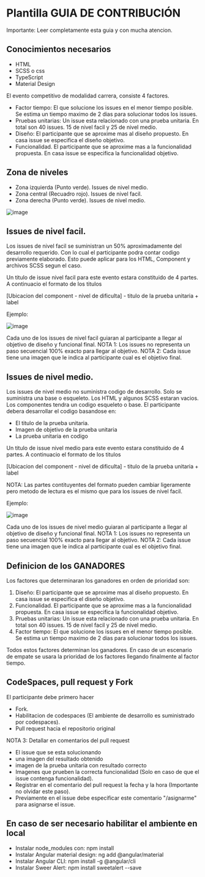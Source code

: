 # Plantilla GUIA DE CONTRIBUCIÓN

Importante: Leer completamente esta guia y con mucha atencion.

## Conocimientos necesarios

- HTML
- SCSS o css
- TypeScript
- Material Design

El evento competitivo de modalidad carrera, consiste 4 factores.

- Factor tiempo: El que solucione los issues en el menor tiempo posible. Se estima un tiempo maximo de 2 dias para solucionar todos los issues.
- Pruebas unitarias: Un issue esta relacionado con una prueba unitaria. En total son 40 issues. 15 de nivel facil y 25 de nivel medio.
- Diseño: El participante que se aproxime mas al diseño propuesto. En casa issue se especifica el diseño objetivo.
- Funcionalidad. El participante que se aproxime mas a la funcionalidad propuesta. En casa issue se especifica la funcionalidad objetivo.

## Zona de niveles

- Zona izquierda (Punto verde). Issues de nivel medio.
- Zona central (Recuadro rojo). Issues de nivel facil.
- Zona derecha (Punto verde). Issues de nivel medio.

![image](https://github.com/davideduma/open-house-front/assets/86481341/aac618c3-fb90-4db3-8866-33d2d16ff33c)


## Issues de nivel facil.

Los issues de nivel facil se suministran un 50% aproximadamente del desarrollo requerido. Con lo cual el participante podra contar codigo previamente elaborado. 
Esto puede aplicar para los HTML, Component y archivos SCSS segun el caso.

Un titulo de issue nivel facil para este evento estara constituido de 4 partes. A continuacio el formato de los titulos

[Ubicacion del component - nivel de dificulta] - titulo de la prueba unitaria + label

Ejemplo:

![image](https://github.com/davideduma/open-house-front/assets/86481341/7f15ddb2-b1ba-46e1-9ae6-421654e64a9f)

Cada uno de los issues de nivel facil guiaran al participante a llegar al objetivo de diseño y funcional final.
NOTA 1: Los issues no representa un paso secuencial 100% exacto para llegar al objetivo.
NOTA 2: Cada issue tiene una imagen que le indica al participante cual es el objetivo final. 


## Issues de nivel medio.

Los issues de nivel medio no suministra codigo de desarrollo. Solo se suministra una base o esqueleto. Los HTML y algunos SCSS estaran vacios. Los componentes tendra un codigo esqueleto o base. El participante debera desarrollar el codigo basandose en:

- El titulo de la prueba unitaria.
- Imagen de objetivo de la prueba unitaria
- La prueba unitaria en codigo
  
Un titulo de issue nivel medio para este evento estara constituido de 4 partes. A continuacio el formato de los titulos

[Ubicacion del component - nivel de dificulta] - titulo de la prueba unitaria + label

NOTA: Las partes contituyentes del formato pueden cambiar ligeramente pero metodo de lectura es el mismo que para los issues de nivel facil.

Ejemplo:

![image](https://github.com/davideduma/open-house-front/assets/86481341/c27154c7-e099-4527-8e85-1eac06f44af2)

Cada uno de los issues de nivel medio guiaran al participante a llegar al objetivo de diseño y funcional final.
NOTA 1: Los issues no representa un paso secuencial 100% exacto para llegar al objetivo.
NOTA 2: Cada issue tiene una imagen que le indica al participante cual es el objetivo final. 

## Definicion de los GANADORES

Los factores que determinaran los ganadores en orden de prioridad son:

1. Diseño: El participante que se aproxime mas al diseño propuesto. En casa issue se especifica el diseño objetivo.
2. Funcionalidad. El participante que se aproxime mas a la funcionalidad propuesta. En casa issue se especifica la funcionalidad objetivo.
3. Pruebas unitarias: Un issue esta relacionado con una prueba unitaria. En total son 40 issues. 15 de nivel facil y 25 de nivel medio.
4. Factor tiempo: El que solucione los issues en el menor tiempo posible. Se estima un tiempo maximo de 2 dias para solucionar todos los issues.

Todos estos factores determinan los ganadores. En caso de un escenario de empate se usara la prioridad de los factores llegando finalmente al factor tiempo.


## CodeSpaces, pull request y Fork

El participante debe primero hacer

- Fork.
- Habilitacion de codespaces (El ambiente de desarrollo es suministrado por codespaces).
- Pull request hacia el repositorio original


NOTA 3: Detallar en comentarios del pull request
- El issue que se esta solucionando
- una imagen del resultado obtenido
- imagen de la prueba unitaria con resultado correcto
- Imagenes que prueben la correcta funcionalidad (Solo en caso de que el 
issue contenga funcionalidad).
- Registrar en el comentario  del pull request la fecha y la hora (Importante no olvidar este paso).
- Previamente en el issue debe especificar este comentario "/asignarme" para asignarse el issue.
  
## En caso de ser necesario habilitar el ambiente en local

- Instalar node_modules con: npm install
- Instalar Angular material design: ng add @angular/material
- Instalar Angular CLI: npm install -g @angular/cli
- Instalar Sweer Alert: npm install sweetalert --save

